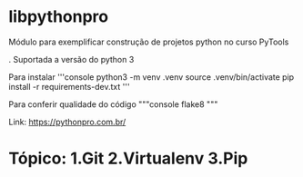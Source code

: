 # libpythonpro
Módulo para exemplificar construção de projetos python no curso PyTools

.
Suportada a versão do python 3


Para instalar 
'''console
python3 -m venv .venv
source .venv/bin/activate
pip install -r requirements-dev.txt
'''

Para conferir qualidade do código
"""console
flake8
"""

Link: https://pythonpro.com.br/


Tópico:
1.Git
2.Virtualenv
3.Pip
=======







